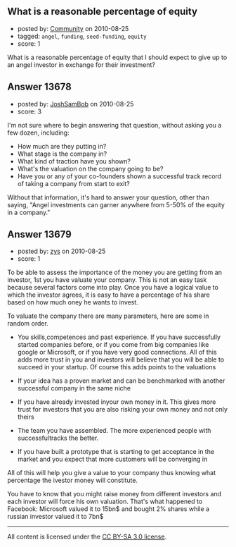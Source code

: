 ## What is a reasonable percentage of equity

- posted by: [Community](https://stackexchange.com/users/-1/-1-community) on 2010-08-25
- tagged: `angel`, `funding`, `seed-funding`, `equity`
- score: 1

What is a reasonable percentage of equity that I should expect to give up to an angel investor in exchange for their investment?



## Answer 13678

- posted by: [JoshSamBob](https://stackexchange.com/users/-1/940-joshsambob) on 2010-08-25
- score: 3

I'm not sure where to begin answering that question, without asking you a few dozen, including:

 - How much are they putting in?
 - What stage is the company in?
 - What kind of traction have you shown?
 - What's the valuation on the company going to be?
 - Have you or any of your co-founders shown a successful track record of taking a company from start to exit?

Without that information, it's hard to answer your question, other than saying, "Angel investments can garner anywhere from 5-50% of the equity in a company."


## Answer 13679

- posted by: [zys](https://stackexchange.com/users/-1/4043-zys) on 2010-08-25
- score: 1

To be able to assess the importance of the money you are getting from an investor, 1st you have valuate your company.
This is not an easy task because several factors come into play. Once you have a logical value to which the investor agrees, it is easy to have a percentage of his share based on how much oney he wants to invest.

To valuate the company there are many parameters, here are some in random order.
- You skills,competences and past experience. If you have successfully started companies before, or if you come from big companies like google or Microsoft, or if you have very good connections. All of this adds more trust in you and investors will believe that you will be able to succeed in your startup. Of course this adds points to the valuations

- If your idea has a proven market and can be benchmarked with another successful company in the same niche

- If you have already invested inyour own money in it. This gives more trust for investors that you are also risking your own money and not only theirs

- The team you have assembled. The more experienced people with successfultracks the better.

- If you have built a prototype that is starting to get acceptance in the market and you expect that more customers will be converging in

All of this will help you give a value to your company thus knowing what percentage the ivestor money will constitute.

You have to know that you might raise money from different investors and each investor will force his own valuation. That's what happened to Facebook: Microsoft valued it to 15bn$ and bought 2% shares while a russian investor valued it to 7bn$




---

All content is licensed under the [CC BY-SA 3.0 license](https://creativecommons.org/licenses/by-sa/3.0/).
